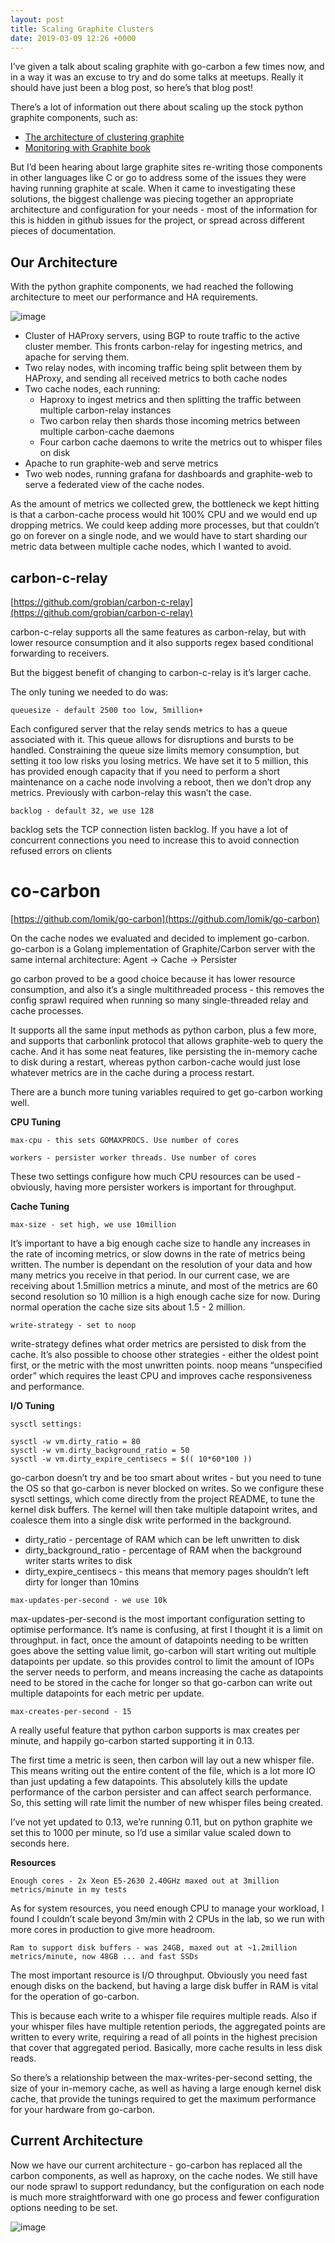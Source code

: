 ```yaml
---
layout: post
title: Scaling Graphite Clusters
date: 2019-03-09 12:26 +0000
---
```



I’ve given a talk about scaling graphite with go-carbon a few times now, and in a way it was an excuse to try and do some talks at meetups. Really it should have just been a blog post, so here’s that blog post!

There’s a lot of information out there about scaling up the stock python graphite components, such as:

* [The architecture of clustering graphite](https://grey-boundary.io/the-architecture-of-clustering-graphite/)
* [Monitoring with Graphite book](http://shop.oreilly.com/product/0636920035794.do)


But I’d been hearing about large graphite sites re-writing those components in other languages like C or go to address some of the issues they were having running graphite at scale. When it came to investigating these solutions, the biggest challenge was piecing together an appropriate architecture and configuration for your needs - most of the information for this is hidden in github issues for the project, or spread across different pieces of documentation.

## Our Architecture

With the python graphite components, we had reached the following architecture to meet our performance and HA requirements.

![image](/sysadmin/assets/images/graphite_orig.png)

* Cluster of HAProxy servers, using BGP to route traffic to the active cluster member. This fronts carbon-relay for ingesting metrics, and apache for serving them.
* Two relay nodes, with incoming traffic being split between them by HAProxy, and sending all received metrics to both cache nodes
* Two cache nodes, each running:
	* Haproxy to ingest metrics and then splitting the traffic between multiple carbon-relay instances
    * Two carbon relay then shards those incoming metrics between multiple carbon-cache daemons
    * Four carbon cache daemons to write the metrics out to whisper files on disk
* Apache to run graphite-web and serve metrics
* Two web nodes, running grafana for dashboards and graphite-web to serve a federated view of the cache nodes.

As the amount of metrics we collected grew, the bottleneck we kept hitting is that a carbon-cache process would hit 100% CPU and we would end up dropping metrics. We could keep adding more processes, but that couldn’t go on forever on a single node, and we would have to start sharding our metric data between multiple cache nodes, which I wanted to avoid.

## carbon-c-relay

[https://github.com/grobian/carbon-c-relay](https://github.com/grobian/carbon-c-relay)

carbon-c-relay supports all the same features as carbon-relay, but with lower resource consumption and it also supports regex based conditional forwarding to receivers. 

But the biggest benefit of changing to carbon-c-relay is it’s larger cache.

The only tuning we needed to do was:

``queuesize - default 2500 too low, 5million+``

Each configured server that the relay sends metrics to has a queue associated with it. This queue allows for disruptions and bursts to be handled. Constraining the queue size limits memory consumption, but setting it too low risks you losing metrics. We have set it to 5 million, this has provided enough capacity that if you need to perform a short maintenance on a cache node involving a reboot, then we don’t drop any metrics. Previously with carbon-relay this wasn’t the case.

``backlog - default 32, we use 128``

backlog sets the TCP connection listen backlog. If you have a lot of concurrent connections you need to increase this to avoid connection refused errors on clients

# co-carbon

[https://github.com/lomik/go-carbon](https://github.com/lomik/go-carbon)

On the cache nodes we evaluated and decided to implement go-carbon. go-carbon is a Golang implementation of Graphite/Carbon server with the same internal architecture: Agent -> Cache -> Persister

go carbon proved to be a good choice because it has lower resource consumption, and also it’s a single multithreaded process - this removes the config sprawl required when running so many single-threaded relay and cache processes.

It supports all the same input methods as python carbon, plus a few more, and supports that carbonlink protocol that allows graphite-web to query the cache. And it has some neat features, like persisting the in-memory cache to disk during a restart, whereas python carbon-cache would just lose whatever metrics are in the cache during a process restart.

There are a bunch more tuning variables required to get go-carbon working well.

**CPU Tuning**

``max-cpu - this sets GOMAXPROCS. Use number of cores``

``workers - persister worker threads. Use number of cores``

These two settings configure how much CPU resources can be used - obviously, having more persister workers is important for throughput.


**Cache Tuning**

``max-size - set high, we use 10million``

It’s important to have a big enough cache size to handle any increases in the rate of incoming metrics, or slow downs in the rate of metrics being written. The number is dependant on the resolution of your data and how many metrics you receive in that period. In our current case, we are receiving about 1.5million metrics a minute, and most of the metrics are 60 second resolution so 10 million is a high enough cache size for now. During normal operation the cache size sits about 1.5 - 2 million.

``write-strategy - set to noop``

write-strategy defines what order metrics are persisted to disk from the cache. It’s also possible to choose other strategies - either the oldest point first, or the metric with the most unwritten points. noop means “unspecified order” which requires the least CPU and improves cache responsiveness and performance.

**I/O Tuning**

	sysctl settings:
	
	sysctl -w vm.dirty_ratio = 80
	sysctl -w vm.dirty_background_ratio = 50
	sysctl -w vm.dirty_expire_centisecs = $(( 10*60*100 ))

go-carbon doesn’t try and be too smart about writes - but you need to tune the OS so that go-carbon is never blocked on writes. So we configure these sysctl settings, which come directly from the project README, to tune the kernel disk buffers. The kernel will then take multiple datapoint writes, and coalesce them into a single disk write performed in the background.

* dirty_ratio - percentage of RAM which can be left unwritten to disk
* dirty_background_ratio - percentage of RAM when the background writer starts writes to disk
* dirty_expire_centisecs - this means that memory pages shouldn’t left dirty for longer than 10mins


``max-updates-per-second - we use 10k``

max-updates-per-second is the most important configuration setting to optimise performance. It’s name is confusing, at first I thought it is a limit on throughput. in fact, once the amount of datapoints needing to be written goes above the setting value limit, go-carbon will start writing out multiple datapoints per update. so this provides control to limit the amount of IOPs the server needs to perform, and means increasing the cache as datapoints need to be stored in the cache for longer so that go-carbon can write out multiple datapoints for each metric per update.


``max-creates-per-second - 15``

A really useful feature that python carbon supports is max creates per minute, and happily go-carbon started supporting it in 0.13.

The first time a metric is seen, then carbon will lay out a new whisper file. This means writing out the entire content of the file, which is a lot more IO than just updating a few datapoints. This absolutely kills the update performance of the carbon persister and can affect search performance. So, this setting will rate limit the number of new whisper files being created.

I’ve not yet updated to 0.13, we’re running 0.11, but on python graphite we set this to 1000 per minute, so I’d use a similar value scaled down to seconds here.


**Resources**

``Enough cores - 2x Xeon E5-2630 2.40GHz maxed out at 3million metrics/minute in my tests``

As for system resources, you need enough CPU to manage your workload, I found I couldn’t scale beyond 3m/min with 2 CPUs in the lab, so we run with more cores in production to give more headroom.

``Ram to support disk buffers - was 24GB, maxed out at ~1.2million metrics/minute, now 48GB ... and fast SSDs``

The most important resource is I/O throughput. Obviously you need fast enough disks on the backend, but having a large disk buffer in RAM is vital for the operation of go-carbon.

This is because each write to a whisper file requires multiple reads. Also if your whisper files have multiple retention periods, the aggregated points are written to every write, requiring a read of all points in the highest precision that cover that aggregated period. Basically, more cache results in less disk reads.

So there’s a relationship between the max-writes-per-second setting, the size of your in-memory cache, as well as having a large enough kernel disk cache, that provide the tunings required to get the maximum performance for your hardware from go-carbon.


## Current Architecture

Now we have our current architecture - go-carbon has replaced all the carbon components, as well as haproxy, on the cache nodes. We still have our node sprawl to support redundancy, but the configuration on each node is much more straightforward with one go process and fewer configuration options needing to be set.

![image](/sysadmin/assets/images/graphite_current.png)
